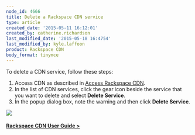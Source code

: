 ```yaml
---
node_id: 4666
title: Delete a Rackspace CDN service
type: article
created_date: '2015-05-11 16:12:01'
created_by: catherine.richardson
last_modified_date: '2015-05-18 16:4754'
last_modified_by: kyle.laffoon
product: Rackspace CDN
body_format: tinymce
---
```


To delete a CDN service, follow these steps:
1. Access CDN as described in [Access Rackspace
CDN](https://www.rackspace.com/knowledge_center/article/access-rackspace-cdn).
2. In the list of CDN services, click the gear icon beside the service
that you want to delete and select **Delete Service**.
3. In the popup dialog box, note the warning and then click **Delete
Service**.

![](/knowledge_center/sites/default/files/field/image/DeleteService.png)

 

#### [Rackspace CDN User Guide  \>](https://www.rackspace.com/knowledge_center/article/rackspace-cdn-user-guide)

 

 

 

